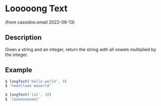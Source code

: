 # Looooong Text

(from cassidoo.email 2022-06-13)

## Description

Given a string and an integer, return the string with all vowels multiplied by the integer.

## Example

```js
$ longText('hello world', 3)
$ 'heeellooo wooorld'

$ longText('lol', 10)
$ 'looooooooool'
```

